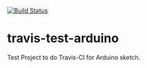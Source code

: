 [![Build Status](https://travis-ci.org/kyab/travis-test-arduino.svg?branch=master)](https://travis-ci.org/kyab/travis-test-arduino)

travis-test-arduino
===================

Test Project to do Travis-CI for Arduino sketch.
